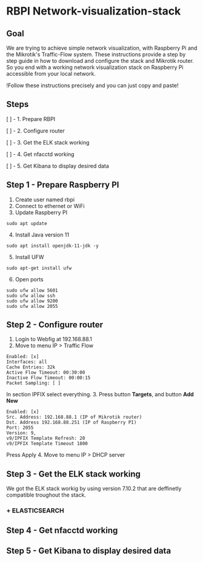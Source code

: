 # RBPI Network-visualization-stack
## Goal
We are trying to achieve simple network visualization, with Raspberry Pi and the Mikrotik's Traffic-Flow system. These instructions provide a step by step guide in how to download and configure the stack and Mikrotik router. So you end with a working network visualization stack on Raspberry Pi accessible from your local network.

!Follow these instructions precisely and you can just copy and paste!

## Steps
[ ] - 1. Prepare RBPI

[ ] - 2. Configure router

[ ] - 3. Get the ELK stack working

[ ] - 4. Get nfacctd working

[ ] - 5. Get Kibana to display desired data


## Step 1 - Prepare Raspberry PI

  1. Create user named rbpi
  2. Connect to ethernet or WiFi
  3. Update Raspberry PI

    sudo apt update
  4. Install Java version 11

    sudo apt install openjdk-11-jdk -y
  5. Install UFW

    sudo apt-get install ufw
  6. Open ports

    sudo ufw allow 5601
    sudo ufw allow ssh
    sudo ufw allow 9200
    sudo ufw allow 2055


## Step 2 - Configure router

  1. Login to Webfig at 192.168.88.1
  2. Move to menu IP > Traffic Flow

    Enabled: [x]
    Interfaces: all
    Cache Entries: 32k
    Active Flow Timeout: 00:30:00
    Inactive Flow Timeout: 00:00:15
    Packet Sampling: [ ]
  
  In section IPFIX select everything.
  3. Press button **Targets**, and button **Add New**

    Enabled: [x]
    Src. Address: 192.168.88.1 (IP of Mikrotik router)
    Dst. Address 192.168.88.251 (IP of Raspberry PI)
    Port: 2055
    Version: 9,
    v9/IPFIX Template Refresh: 20
    v9/IPFIX Template Timeout 1800
  Press Apply
    4. Move to menu IP > DHCP server


## Step 3 - Get the ELK stack working
We got the ELK stack workig by using version 7.10.2 that are deffinetly compatible troughout the stack.
### + ELASTICSEARCH



## Step 4 - Get nfacctd working


## Step 5 - Get Kibana to display desired data
